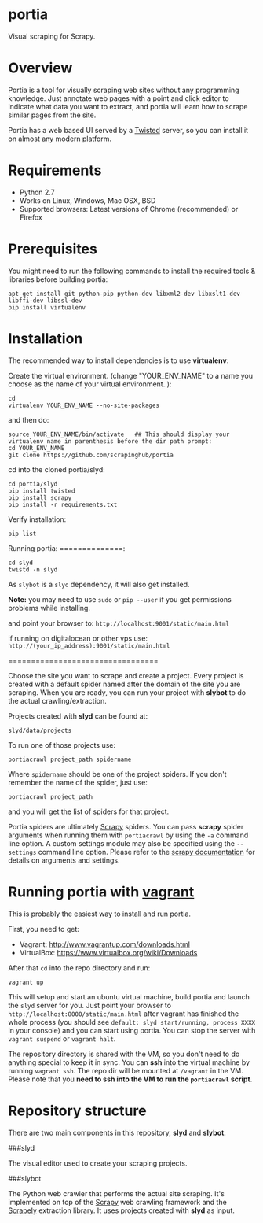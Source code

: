 portia
======
Visual scraping for Scrapy.


Overview
========

Portia is a tool for visually scraping web sites without any programming knowledge. Just annotate web pages with a point and click editor to indicate what data you want to extract, and portia will learn how to scrape similar pages
from the site.

Portia has a web based UI served by a [Twisted] server, so you can install it on almost any modern platform.

Requirements
============

* Python 2.7
* Works on Linux, Windows, Mac OSX, BSD
* Supported browsers: Latest versions of Chrome (recommended) or Firefox

Prerequisites
=============

You might need to run the following commands to install the required tools & libraries before building portia:

    apt-get install git python-pip python-dev libxml2-dev libxslt1-dev libffi-dev libssl-dev
    pip install virtualenv

Installation
============

The recommended way to install dependencies is to use __virtualenv__:

Create the virtual environment. (change "YOUR_ENV_NAME" to a name you choose as the name of your virtual environment..):

    cd
    virtualenv YOUR_ENV_NAME --no-site-packages

and then do:

    source YOUR_ENV_NAME/bin/activate   ## This should display your virtualenv name in parenthesis before the dir path prompt:
    cd YOUR_ENV_NAME
    git clone https://github.com/scrapinghub/portia
    
cd into the cloned portia/slyd:

    cd portia/slyd
    pip install twisted
    pip install scrapy
    pip install -r requirements.txt
    
Verify installation:

    pip list

Running portia:
==============:

    cd slyd
    twistd -n slyd
    

As `slybot` is a `slyd` dependency, it will also get installed.

**Note:** you may need to use `sudo` or `pip --user` if you get permissions problems while installing.




and point your browser to: `http://localhost:9001/static/main.html`

if running on digitalocean or other vps use: `http://(your_ip_address):9001/static/main.html`

=================================


Choose the site you want to scrape and create a project. Every project is created with a default spider named after the domain of the site you are scraping. When you are ready, you can run your project with __slybot__ to do the actual crawling/extraction.

Projects created with __slyd__ can be found at:

	slyd/data/projects

To run one of those projects use:

	portiacrawl project_path spidername

Where `spidername` should be one of the project spiders. If you don't remember the name of the spider, just use:

	portiacrawl project_path

and you will get the list of spiders for that project.

Portia spiders are ultimately [Scrapy] spiders. You can pass __scrapy__ spider arguments when running them with ```portiacrawl``` by using the ```-a``` command line option. A custom settings module may also be specified using the ```--settings``` command line option. Please refer to the [scrapy documentation] for details on arguments and settings.

Running portia with [vagrant]
=============================

This is probably the easiest way to install and run portia.

First, you need to get:

* Vagrant: http://www.vagrantup.com/downloads.html
* VirtualBox: https://www.virtualbox.org/wiki/Downloads

After that ```cd``` into the repo directory and run:

    vagrant up

This will setup and start an ubuntu virtual machine, build portia and launch the ```slyd``` server for you. Just point your browser to `http://localhost:8000/static/main.html` after vagrant has finished the whole process (you should see ```default: slyd start/running, process XXXX``` in your console) and you can start using portia. You can stop the server with ```vagrant suspend``` or ```vagrant halt```.

The repository directory is shared with the VM, so you don't need to do anything special to keep it in sync. You can __ssh__ into the virtual machine by running ```vagrant ssh```. The repo dir will be mounted at ```/vagrant``` in the VM. Please note that you __need to ssh into the VM to run the ```portiacrawl``` script__.

Repository structure
====================

There are two main components in this repository, __slyd__ and __slybot__:

###slyd

The visual editor used to create your scraping projects.

###slybot

The Python web crawler that performs the actual site scraping. It's implemented on top of the [Scrapy] web crawling
framework and the [Scrapely] extraction library. It uses projects created with __slyd__ as input.


[Twisted]: https://twistedmatrix.com
[Scrapely]: https://github.com/scrapy/scrapely
[Scrapy]: http://scrapy.org
[scrapy documentation]: http://doc.scrapy.org/en/latest
[vagrant]: http://www.vagrantup.com
